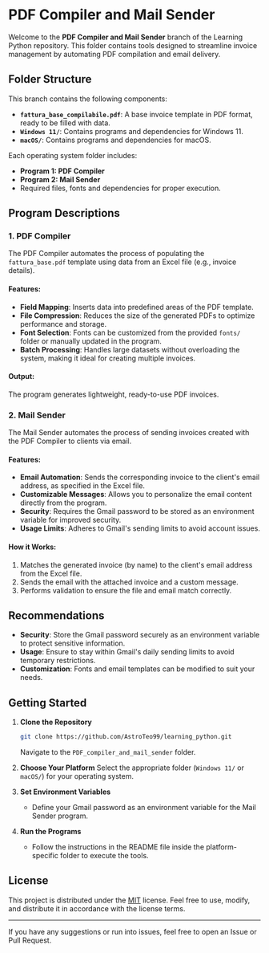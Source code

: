 # PDF Compiler and Mail Sender

Welcome to the **PDF Compiler and Mail Sender** branch of the Learning Python repository. This folder contains tools designed to streamline invoice management by automating PDF compilation and email delivery.

## Folder Structure
This branch contains the following components:

- **`fattura_base_compilabile.pdf`**: A base invoice template in PDF format, ready to be filled with data.
- **`Windows 11/`**: Contains programs and dependencies for Windows 11.
- **`macOS/`**: Contains programs and dependencies for macOS.

Each operating system folder includes:
- **Program 1: PDF Compiler**
- **Program 2: Mail Sender**
- Required files, fonts and dependencies for proper execution.

## Program Descriptions

### 1. PDF Compiler
The PDF Compiler automates the process of populating the `fattura_base.pdf` template using data from an Excel file (e.g., invoice details).

#### Features:
- **Field Mapping**: Inserts data into predefined areas of the PDF template.
- **File Compression**: Reduces the size of the generated PDFs to optimize performance and storage.
- **Font Selection**: Fonts can be customized from the provided `fonts/` folder or manually updated in the program.
- **Batch Processing**: Handles large datasets without overloading the system, making it ideal for creating multiple invoices.

#### Output:
The program generates lightweight, ready-to-use PDF invoices.

### 2. Mail Sender
The Mail Sender automates the process of sending invoices created with the PDF Compiler to clients via email.

#### Features:
- **Email Automation**: Sends the corresponding invoice to the client's email address, as specified in the Excel file.
- **Customizable Messages**: Allows you to personalize the email content directly from the program.
- **Security**: Requires the Gmail password to be stored as an environment variable for improved security.
- **Usage Limits**: Adheres to Gmail's sending limits to avoid account issues.

#### How it Works:
1. Matches the generated invoice (by name) to the client's email address from the Excel file.
2. Sends the email with the attached invoice and a custom message.
3. Performs validation to ensure the file and email match correctly.

## Recommendations
- **Security**: Store the Gmail password securely as an environment variable to protect sensitive information.
- **Usage**: Ensure to stay within Gmail's daily sending limits to avoid temporary restrictions.
- **Customization**: Fonts and email templates can be modified to suit your needs.

## Getting Started
1. **Clone the Repository**
   ```bash
   git clone https://github.com/AstroTeo99/learning_python.git
   ```
   Navigate to the `PDF_compiler_and_mail_sender` folder.

2. **Choose Your Platform**
   Select the appropriate folder (`Windows 11/` or `macOS/`) for your operating system.

3. **Set Environment Variables**
   - Define your Gmail password as an environment variable for the Mail Sender program.

4. **Run the Programs**
   - Follow the instructions in the README file inside the platform-specific folder to execute the tools.

## License
This project is distributed under the [MIT](../LICENSE) license. Feel free to use, modify, and distribute it in accordance with the license terms.

---

If you have any suggestions or run into issues, feel free to open an Issue or Pull Request.
